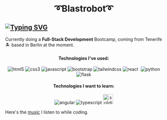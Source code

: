 # <p align=center>➰Blastrobot➰</p>

## [![Typing SVG](https://readme-typing-svg.demolab.com?font=Fira+Code&duration=3000&pause=100&color=C6D4FF&background=FFFFFF00&center=true&multiline=true&width=1000&height=100&lines=Carlos+J.+Vilca;Web+Development;Welcome!+Willkommen!+%C2%A1Bienvenido!🥳)](https://git.io/typing-svg)

Currently doing a **Full-Stack Development** Bootcamp, coming from Tenerife 🏝 based in Berlin at the moment.

#### <p align=center>Technologies I've used:</p>


<div align=center>
  <img src="https://icongr.am/devicon/html5-original.svg?size=32&color=currentColor" alt="html5"/>
  <img src="https://icongr.am/devicon/css3-original.svg?size=32&color=currentColor" alt="css3"/>
  <img src="https://icongr.am/devicon/javascript-original.svg?size=32&color=currentColor" alt="javascript"/>
  <img src="https://icongr.am/devicon/bootstrap-plain-wordmark.svg?size=32&color=197bbd&colored=false" alt="bootstrap"/>
  <img src="https://icongr.am/simple/tailwindcss.svg?size=32&color=cd8fff&colored=false" alt="tailwindcss"/>
  <img src="https://icongr.am/devicon/react-original.svg?size=32&color=cd8fff" alt="react"/>
  <img src="" alt=""/>
  <img src="https://icongr.am/devicon/python-original.svg?size=32&color=currentColor" alt="python"/>
  <img src="https://icongr.am/simple/flask.svg?size=32&color=fbcf32&colored=false" alt="flask"/>
</div>


#### <p align=center>Technologies I want to learn:</p>


<div align=center>
  <img src="https://icongr.am/devicon/angularjs-original.svg?size=32" alt="angular"/>
  <img src="https://icongr.am/devicon/typescript-original.svg?size=32" alt="typescript"/>
  <img src="https://user-images.githubusercontent.com/114672545/217126375-e5adc148-20dc-4c43-8456-290a7bcc45d1.svg" width="32px" height="32px" alt="solidity"/>
</div>
  
Here's the [music](https://open.spotify.com/playlist/37i9dQZF1DWWQRwui0ExPn?si=9df1b36c31594f3f) I listen to while coding.
